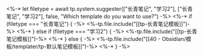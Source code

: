 <%-*  let filetype = await tp.system.suggester(["长青笔记", "学习2"], ["长青笔记", "学习2"], false, "Which template do you want to use?") -%>
<%-* if (filetype === "长青笔记") {  -%>
<%-tp.file.include("[[tp-长青笔记模板]]")-%>
<%-* } else if (filetype === "学习2") {  -%>
<%-tp.file.include("[[tp-长青笔记模板]]")-%>
<%-* } else { -%>
<%-tp.file.include("[[40 - Obsidian/模板/templater/tp-默认笔记模板]]")-%>
<%-* } -%>

